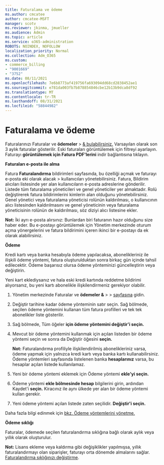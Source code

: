 ```yaml
---
title: Faturalama ve ödeme
ms.author: cmcatee
author: cmcatee-MSFT
manager: scotv
ms.reviewer: jkinma, jmueller
ms.audience: Admin
ms.topic: article
ms.service: o365-administration
ROBOTS: NOINDEX, NOFOLLOW
localization_priority: Normal
ms.collection: Adm_O365
ms.custom:
- commerce_billing
- "9001669"
- "3752"
ms.date: 08/11/2021
ms.openlocfilehash: 7e6b8773af419756fa693094dd68cd2838452ae1
ms.sourcegitcommit: e781da003fb7b878854846cbe12b13b9dca8df92
ms.translationtype: MT
ms.contentlocale: tr-TR
ms.lasthandoff: 08/31/2021
ms.locfileid: "58844982"
---
```

# <a name="billing-and-payment"></a>Faturalama ve ödeme

Faturalarınızı Faturalar ve **ödemeler**  >  [& bulabilirsiniz.](https://go.microsoft.com/fwlink/p/?linkid=848039)  Varsayılan olarak son 3 aylık faturalar gösterilir.  Eski faturaları görüntülemek için filtreyi ayarlayın.  Faturayı **görüntülemek için Fatura PDF'lerini** indir bağlantısına tıklayın.

**Faturaları e-posta ile alma**

Fatura **Faturalandırma** bildirimleri sayfasında, bu özelliği açmak ve faturayı e-posta eki olarak alacak  >  [](https://go.microsoft.com/fwlink/p/?linkid=853212) kullanıcıları yönetebilirsiniz.  Fatura, Bildirim alıcıları listesinde yer alan kullanıcıların e-posta adreslerine gönderilir. Listede tüm faturalama yöneticileri ve genel yöneticiler yer almaktadır.  Rolü değiştirerek fatura bildirimlerini kimlerin alan olduğunu yönetebilirsiniz.  Genel yönetici veya faturalama yöneticisi rolünün kaldırılması, o kullanıcının alıcı listesinden kaldırılmasını ve genel yöneticinin veya faturalama yöneticisinin rolünün de kaldırılması, söz diziyi alıcı listesine ekler.

**Not:** İki ayrı e-posta alırsınız: Bunlardan biri faturanın hazır olduğunu size haber eder. Bu e-postayı görüntülemek için Yönetim merkezinde oturum açma yönergelerini ve fatura bildirimini içeren ikinci bir e-postayı da ek olarak alabilirsiniz.

**Ödeme**

Kredi kartı veya banka hesabıyla ödeme yapılacaksa, abonelikleriniz ile ilişkili ödeme yöntemi, fatura oluşturulduktan sonra birkaç gün içinde tahsil edilecektir. Ödeme başarısız olursa ödeme yönteminizi güncelleştirin veya değiştirin.

Yeni kart eklediysanız ve hala eski kredi kartında reddetme bildirimi alıyorsanız, bu yeni kartı abonelikle ilişkilendirmeniz gerekiyor olabilir.

1. Yönetim merkezinde Faturalar ve **ödemeler &**  >    >  [sayfasına](https://go.microsoft.com/fwlink/p/?linkid=2018806) gidin.

2. Değiştir tarihine kadar ödeme yönteminin satır seçin. Sağ bölmede, seçilen ödeme yöntemini kullanan tüm fatura profilleri ve tek tek abonelikler liste gösterilir.

3. Sağ bölmede, Tüm öğeler **için ödeme yöntemini değiştir'i seçin.**

4. Mevcut bir ödeme yöntemini kullanmak için açılan listeden bir ödeme yöntemi seçin ve sonra da Değiştir öğesini **seçin.**

    **Not:** Faturalandırma profiliyle ilişkilendirilmiş abonelikleriniz varsa, ödeme yapmak için yalnızca kredi kartı veya banka kartı kullanabilirsiniz. Ödeme yöntemleri sayfasında listelenen banka **hesaplarınız** varsa, bu hesaplar açılan listede kullanılamaz.

5. Yeni bir ödeme yöntemi eklemek için Ödeme yöntemi **ekle'yi seçin.**

6. Ödeme yöntemi **ekle bölmesinde hesap** bilgilerini girin, ardından Kaydet'i **seçin.** Kiracınız ile aynı ülkede yer alan bir ödeme yöntemi kullan gerekir.

7. Yeni ödeme yöntemi açılan listede zaten seçilidir. **Değiştir'i seçin.**

Daha fazla bilgi edinmek için [bkz. Ödeme yöntemlerini yönetme.](https://docs.microsoft.com/microsoft-365/commerce/billing-and-payments/manage-payment-methods)

**Ödeme sıklığı**

Faturalar, ödemede seçilen faturalandırma sıklığına bağlı olarak aylık veya yıllık olarak oluşturulur.  

**Not:** Lisans ekleme veya kaldırma gibi değişiklikler yapılmışsa, yıllık faturalandırmayı olan siparişler, faturayı orta dönemde almalarını sağlar. [Faturalandırma sıklığınızı değiştirme](https://docs.microsoft.com/microsoft-365/commerce/billing-and-payments/change-payment-frequency).
